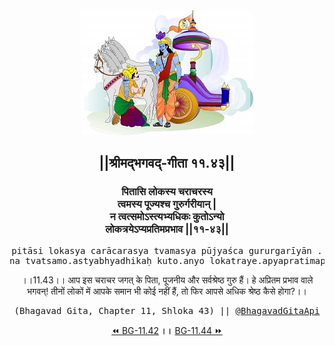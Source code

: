 <center><img src="../../asset/BG.png" alt="#API #bhagavadgitaapi #slok #nodejs #js #api #gitaapi #krishna #hinduism #vedic #ISKCON #shreemadbhagavadgita #technology"/>
<h2>||श्रीमद्‍भगवद्‍-गीता ११.४३||</h2>
<h3>पितासि लोकस्य चराचरस्य<br/>त्वमस्य पूज्यश्च गुरुर्गरीयान् |<br/>न त्वत्समोऽस्त्यभ्यधिकः कुतोऽन्यो<br/>लोकत्रयेऽप्यप्रतिमप्रभाव ||११-४३||</h3>
<pre>pitāsi lokasya carācarasya tvamasya pūjyaśca gururgarīyān .<br/>na tvatsamo.astyabhyadhikaḥ kuto.anyo lokatraye.apyapratimaprabhāva ||11-43||</pre>
<p>।।11.43।। आप इस चराचर जगत् के पिता, पूजनीय और सर्वश्रेष्ठ गुरु हैं। हे अप्रितम प्रभाव वाले भगवन्! तीनों लोकों में आपके समान भी कोई नहीं हैं, तो फिर आपसे अधिक श्रेष्ठ कैसे होगा?।।</p>
<pre>(Bhagavad Gita, Chapter 11, Shloka 43) || <a href="https://twitter.com/bhagavadgitaapi">@BhagavadGitaApi</a></pre><a href="../../11/42">⏪  BG-11.42</a><b>        ।।        </b><a href="../../11/44">BG-11.44  ⏩</a></center></center>
